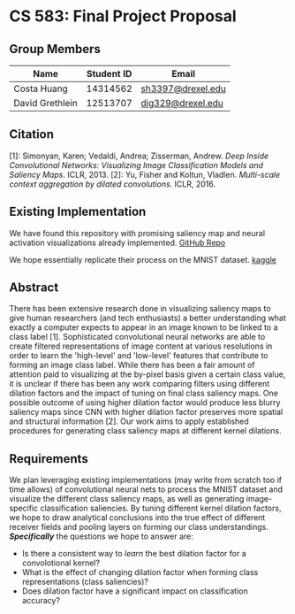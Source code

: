 # CS 583: Final Project Proposal

## Group Members

| Name  |  Student ID | Email  |
|---|---|---|
| Costa Huang | 14314562 | <sh3397@drexel.edu>|
| David Grethlein | 12513707 | <djg329@drexel.edu>|

## Citation

[1]: Simonyan, Karen; Vedaldi, Andrea; Zisserman, Andrew. *Deep Inside Convolutional Networks: Visualizing Image Classification Models and Saliency Maps*. ICLR, 2013.
[2]: Yu, Fisher and Koltun, Vladlen. *Multi-scale context aggregation by dilated convolutions*. ICLR, 2016.
 
## Existing Implementation

We have found this repository with promising saliency map and neural activation visualizations already implemented. [GitHub Repo]

[GitHub Repo]: https://github.com/sar-gupta/convisualize_nb

We hope essentially replicate their process on the MNIST dataset. [kaggle]

[kaggle]: https://www.kaggle.com/ernie55ernie/mnist-with-keras-visualization-and-saliency-map


## Abstract

There has been extensive research done in visualizing saliency maps to give human researchers (and tech enthusiasts) a better understanding what exactly a computer expects to appear in an image known to be linked to a class label [1]. Sophisticated convolutional neural networks are able to create filtered representations of image content at various resolutions in order to learn the 'high-level' and 'low-level' features that contribute to forming an image class label. While there has been a fair amount of attention paid to visualizing at the by-pixel basis given a certain class value, it is unclear if there has been any work comparing filters using different dilation factors and the impact of tuning on final class saliency maps. One possible outcome of using higher dilation factor would produce less blurry saliency maps since CNN with higher dilation factor preserves more spatial and structural information [2]. Our work aims to apply established procedures for generating class saliency maps at different kernel dilations.

## Requirements


We plan leveraging existing implementations (may write from scratch too if time allows) of convolutional neural nets to process the MNIST dataset and visualize the different class saliency maps, as well as generating image-specific classification saliencies. By tuning different kernel dilation factors, we hope to draw analytical conclusions into the true effect of different receiver fields and pooling layers on forming our class understandings. ***Specifically*** the questions we hope to answer are:

* Is there a consistent way to *learn* the best dilation factor for a convolotional kernel?
* What is the effect of changing dilation factor when forming class representations (class saliencies)?
* Does dilation factor have a significant impact on classification accuracy?